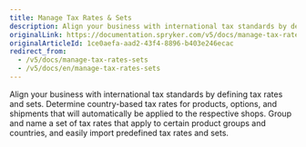 ```yaml
---
title: Manage Tax Rates & Sets
description: Align your business with international tax standards by defining tax rates and sets.
originalLink: https://documentation.spryker.com/v5/docs/manage-tax-rates-sets
originalArticleId: 1ce0aefa-aad2-43f4-8896-b403e246ecac
redirect_from:
  - /v5/docs/manage-tax-rates-sets
  - /v5/docs/en/manage-tax-rates-sets
---
```


Align your business with international tax standards by defining tax rates and sets. Determine country-based tax rates for products, options, and shipments that will automatically be applied to the respective shops. Group and name a set of tax rates that apply to certain product groups and countries, and easily import predefined tax rates and sets.
